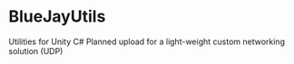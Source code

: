 # BlueJayUtils
 Utilities for Unity C#
 Planned upload for a light-weight custom networking solution (UDP)
 
